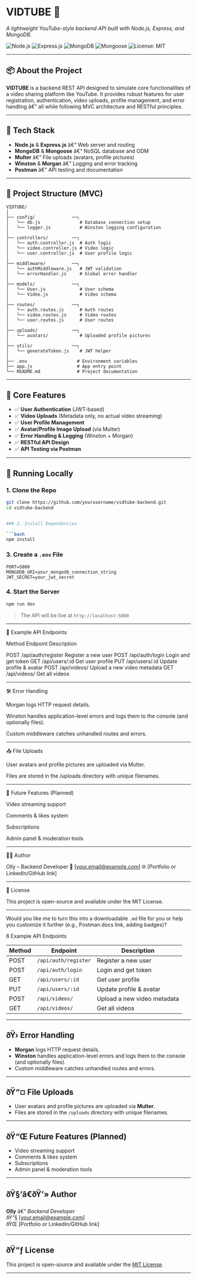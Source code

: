 # VIDTUBE 🎥  
*A lightweight YouTube-style backend API built with Node.js, Express, and MongoDB.*

![Node.js](https://img.shields.io/badge/Node.js-339933?style=for-the-badge&logo=nodedotjs&logoColor=white)
![Express.js](https://img.shields.io/badge/Express.js-000000?style=for-the-badge&logo=express&logoColor=white)
![MongoDB](https://img.shields.io/badge/MongoDB-4EA94B?style=for-the-badge&logo=mongodb&logoColor=white)
![Mongoose](https://img.shields.io/badge/Mongoose-880000?style=for-the-badge&logo=mongoose&logoColor=white)
![License: MIT](https://img.shields.io/badge/License-MIT-yellow.svg?style=for-the-badge)

---

## 📦 About the Project

**VIDTUBE** is a backend REST API designed to simulate core functionalities of a video sharing platform like YouTube. It provides robust features for user registration, authentication, video uploads, profile management, and error handling â€” all while following MVC architecture and RESTful principles.

---

## 🚀 Tech Stack

- **Node.js** & **Express.js** â€“ Web server and routing
- **MongoDB** & **Mongoose** â€“ NoSQL database and ODM
- **Multer** â€“ File uploads (avatars, profile pictures)
- **Winston** & **Morgan** â€“ Logging and error tracking
- **Postman** â€“ API testing and documentation

---

## 📁 Project Structure (MVC)

```
VIDTUBE/
│
├── config/              ──┐
│   └── db.js               # Database connection setup
│   └── logger.js           # Winston logging configuration
│
├── controllers/         ──┐
│   └── auth.controller.js  # Auth logic
│   └── video.controller.js # Video logic
│   └── user.controller.js  # User profile logic
│
├── middleware/          ──┐
│   └── authMiddleware.js   # JWT validation
│   └── errorHandler.js     # Global error handler
│
├── models/              ──┐
│   └── User.js             # User schema
│   └── Video.js            # Video schema
│
├── routes/              ──┐
│   └── auth.routes.js      # Auth routes
│   └── video.routes.js     # Video routes
│   └── user.routes.js      # User routes
│
├── uploads/             ──┐
│   └── avatars/            # Uploaded profile pictures
│
├── utils/               ──┐
│   └── generateToken.js    # JWT helper
│
├── .env                   # Environment variables
├── app.js                 # App entry point
└── README.md              # Project documentation
```

---

## 🔐 Core Features

- ✅ **User Authentication** (JWT-based)
- ✅ **Video Uploads** (Metadata only, no actual video streaming)
- ✅ **User Profile Management**
- ✅ **Avatar/Profile Image Upload** (via Multer)
- ✅ **Error Handling & Logging** (Winston + Morgan)
- ✅ **RESTful API Design**
- ✅ **API Testing via Postman**

---

## 🧪 Running Locally

### 1. Clone the Repo

```bash
git clone https://github.com/yourusername/vidtube-backend.git
cd vidtube-backend


### 2. Install Dependencies

```bash
npm install
```

### 3. Create a `.env` File

```env
PORT=5000
MONGODB_URI=your_mongodb_connection_string
JWT_SECRET=your_jwt_secret
```

### 4. Start the Server

```bash
npm run dev
```

> The API will be live at `http://localhost:5000`


---

📮 Example API Endpoints

Method	Endpoint	Description

POST	/api/auth/register	Register a new user
POST	/api/auth/login	Login and get token
GET	/api/users/:id	Get user profile
PUT	/api/users/:id	Update profile & avatar
POST	/api/videos/	Upload a new video metadata
GET	/api/videos/	Get all videos



---

🛠 Error Handling

Morgan logs HTTP request details.

Winston handles application-level errors and logs them to the console (and optionally files).

Custom middleware catches unhandled routes and errors.



---

📤 File Uploads

User avatars and profile pictures are uploaded via Multer.

Files are stored in the /uploads directory with unique filenames.



---

📌 Future Features (Planned)

Video streaming support

Comments & likes system

Subscriptions

Admin panel & moderation tools



---

🧑‍💻 Author

Olly – Backend Developer
📧 [your.email@example.com]
🌐 [Portfolio or LinkedIn/GitHub link]


---

📃 License

This project is open-source and available under the MIT License.


---

Would you like me to turn this into a downloadable `.md` file for you or help you customize it further (e.g., Postman docs link, adding badges)?

6 Example API Endpoints

| Method | Endpoint               | Description                 |
|--------|------------------------|-----------------------------|
| POST   | `/api/auth/register`   | Register a new user         |
| POST   | `/api/auth/login`      | Login and get token         |
| GET    | `/api/users/:id`       | Get user profile            |
| PUT    | `/api/users/:id`       | Update profile & avatar     |
| POST   | `/api/videos/`         | Upload a new video metadata |
| GET    | `/api/videos/`         | Get all videos              |

---

## ðŸ›  Error Handling

- **Morgan** logs HTTP request details.
- **Winston** handles application-level errors and logs them to the console (and optionally files).
- Custom middleware catches unhandled routes and errors.

---

## ðŸ“¤ File Uploads

- User avatars and profile pictures are uploaded via **Multer**.
- Files are stored in the `/uploads` directory with unique filenames.

---

## ðŸ“Œ Future Features (Planned)

- Video streaming support
- Comments & likes system
- Subscriptions
- Admin panel & moderation tools

---

## ðŸ§‘â€ðŸ’» Author

**Olly** â€“ *Backend Developer*  
ðŸ“§ [your.email@example.com]  
ðŸŒ [Portfolio or LinkedIn/GitHub link]

---

## ðŸ“ƒ License

This project is open-source and available under the [MIT License](LICENSE).

---